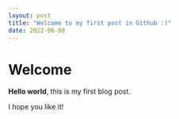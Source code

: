 ```yaml
---
layout: post
title: "Welcome to my first post in Github :)"
date: 2022-06-08
---
```


# Welcome

**Hello world**, this is my first blog post.

I hope you like it!
